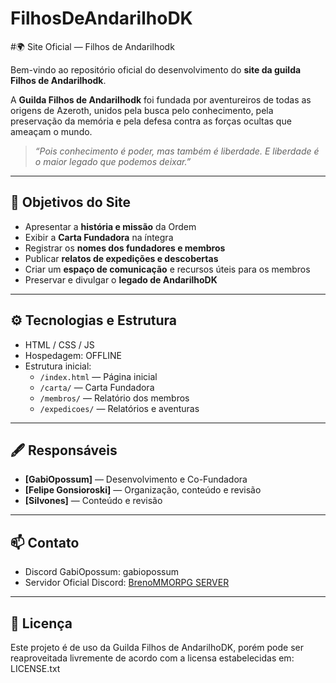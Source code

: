 # FilhosDeAndarilhoDK

#🌍 Site Oficial — Filhos de Andarilhodk

Bem-vindo ao repositório oficial do desenvolvimento do **site da guilda Filhos de Andarilhodk**.

A **Guilda Filhos de Andarilhodk** foi fundada por aventureiros de todas as origens de Azeroth,
unidos pela busca pelo conhecimento, pela preservação da memória e pela defesa contra as forças
ocultas que ameaçam o mundo.

> *“Pois conhecimento é poder, mas também é liberdade. E liberdade é o maior legado que podemos deixar.”*

---

## 📖 Objetivos do Site

- Apresentar a **história e missão** da Ordem
- Exibir a **Carta Fundadora** na íntegra
- Registrar os **nomes dos fundadores e membros**
- Publicar **relatos de expedições e descobertas**
- Criar um **espaço de comunicação** e recursos úteis para os membros
- Preservar e divulgar o **legado de AndarilhoDK**

---

## ⚙️ Tecnologias e Estrutura

- HTML / CSS / JS
- Hospedagem: OFFLINE
- Estrutura inicial:
  - `/index.html` — Página inicial
  - `/carta/` — Carta Fundadora
  - `/membros/` — Relatório dos membros
  - `/expedicoes/` — Relatórios e aventuras

---

## 🖋️ Responsáveis

- **[GabiOpossum]** — Desenvolvimento e Co-Fundadora
- **[Felipe Gonsioroski]** — Organização, conteúdo e revisão
- **[Silvones]** — Conteúdo e revisão

---

## 📫 Contato

- Discord GabiOpossum: gabiopossum
- Servidor Oficial Discord: [BrenoMMORPG SERVER](discord.gg/V6bbGWVb7B)

---

## 📜 Licença

Este projeto é de uso da Guilda Filhos de AndarilhoDK, porém pode ser reaproveitada livremente de acordo
com a licensa estabelecidas em: LICENSE.txt
